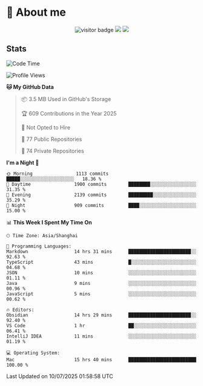 <!-- ![](https://youpai.roccoshi.top/img/20200804214216.png) -->

# 🧐 About me
 
<p align="center">
<img src="https://visitor-badge.laobi.icu/badge?page_id=Lincest.Lincest&title=hits" alt="visitor badge"/>
<a href="mailto:imroccoshi@gmail.com"><img src="https://img.shields.io/badge/gmail-imroccoshi%40gmail.com-red"></a>
<a href="https://blog.roccoshi.top"><img src="https://img.shields.io/badge/blog-roccoshi-green"></a>
</p>

## Stats

<!--START_SECTION:waka-->
![Code Time](http://img.shields.io/badge/Code%20Time-2%2C547%20hrs%2014%20mins-blue)

![Profile Views](http://img.shields.io/badge/Profile%20Views-0-blue)

**🐱 My GitHub Data** 

> 📦 3.5 MB Used in GitHub's Storage 
 > 
> 🏆 609 Contributions in the Year 2025
 > 
> 🚫 Not Opted to Hire
 > 
> 📜 77 Public Repositories 
 > 
> 🔑 74 Private Repositories 
 > 
**I'm a Night 🦉** 

```text
🌞 Morning                1113 commits        █████░░░░░░░░░░░░░░░░░░░░   18.36 % 
🌆 Daytime                1900 commits        ████████░░░░░░░░░░░░░░░░░   31.35 % 
🌃 Evening                2139 commits        █████████░░░░░░░░░░░░░░░░   35.29 % 
🌙 Night                  909 commits         ████░░░░░░░░░░░░░░░░░░░░░   15.00 % 
```


📊 **This Week I Spent My Time On** 

```text
🕑︎ Time Zone: Asia/Shanghai

💬 Programming Languages: 
Markdown                 14 hrs 31 mins      ███████████████████████░░   92.63 % 
TypeScript               43 mins             █░░░░░░░░░░░░░░░░░░░░░░░░   04.68 % 
JSON                     10 mins             ░░░░░░░░░░░░░░░░░░░░░░░░░   01.11 % 
Java                     9 mins              ░░░░░░░░░░░░░░░░░░░░░░░░░   00.96 % 
JavaScript               5 mins              ░░░░░░░░░░░░░░░░░░░░░░░░░   00.62 % 

🔥 Editors: 
Obsidian                 14 hrs 29 mins      ███████████████████████░░   92.40 % 
VS Code                  1 hr                ██░░░░░░░░░░░░░░░░░░░░░░░   06.41 % 
IntelliJ IDEA            11 mins             ░░░░░░░░░░░░░░░░░░░░░░░░░   01.19 % 

💻 Operating System: 
Mac                      15 hrs 40 mins      █████████████████████████   100.00 % 
```


 Last Updated on 10/07/2025 01:58:58 UTC
<!--END_SECTION:waka-->


